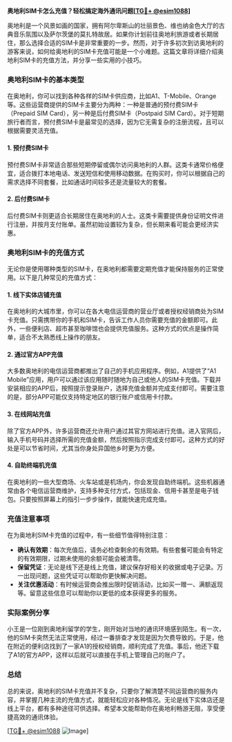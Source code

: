 **奥地利SIM卡怎么充值？轻松搞定海外通讯问题[[TG💪+ @esim1088](https://t.me/s/esim1088)]**

奥地利是一个风景如画的国家，拥有阿尔卑斯山的壮丽景色、维也纳金色大厅的古典音乐氛围以及萨尔茨堡的莫扎特故居。如果你计划前往奥地利旅游或者长期居住，那么选择合适的SIM卡是非常重要的一步。然而，对于许多初次到访奥地利的游客来说，如何给奥地利的SIM卡充值可能是一个小难题。这篇文章将详细介绍奥地利SIM卡的充值方法，并分享一些实用的小技巧。

### 奥地利SIM卡的基本类型

在奥地利，你可以找到各种各样的SIM卡供应商，比如A1、T-Mobile、Orange等。这些运营商提供的SIM卡主要分为两种：一种是普通的预付费SIM卡（Prepaid SIM Card），另一种是后付费SIM卡（Postpaid SIM Card）。对于短期旅行者而言，预付费SIM卡是最常见的选择，因为它无需复杂的注册流程，且可以根据需要灵活充值。

#### 1. 预付费SIM卡
预付费SIM卡非常适合那些短期停留或偶尔访问奥地利的人群。这类卡通常价格便宜，适合拨打本地电话、发送短信和使用移动数据。在购买时，你可以根据自己的需求选择不同套餐，比如通话时间较多还是流量较大的套餐。

#### 2. 后付费SIM卡
后付费SIM卡则更适合长期居住在奥地利的人士。这类卡需要提供身份证明文件进行注册，并按月支付账单。虽然初始设置较为复杂，但长期来看可能会更经济实惠。

### 奥地利SIM卡的充值方式

无论你是使用哪种类型的SIM卡，在奥地利都需要定期充值才能保持服务的正常使用。以下是几种常见的充值方式：

#### 1. 线下实体店铺充值
在奥地利的大城市里，你可以在各大电信运营商的营业厅或者授权经销商处为SIM卡充值。只需携带你的手机和SIM卡，告诉工作人员你需要充值的金额即可。此外，一些便利店、超市甚至咖啡馆也会提供充值服务。这种方式的优点是操作简单，适合不太熟悉线上操作的朋友。

#### 2. 通过官方APP充值
大多数奥地利的电信运营商都推出了自己的手机应用程序。例如，A1提供了“A1 Mobile”应用，用户可以通过该应用随时随地为自己或他人的SIM卡充值。下载并安装相应的APP后，按照提示登录账户，选择充值金额并完成支付即可。需要注意的是，部分APP可能仅支持特定地区的银行账户或信用卡付款。

#### 3. 在线网站充值
除了官方APP外，许多运营商还允许用户通过其官方网站进行充值。进入官网后，输入手机号码并选择所需的充值金额，然后按照指示完成支付即可。这种方式的好处是可以节省时间，尤其当你身处异国他乡时更为方便。

#### 4. 自助终端机充值
在奥地利的一些大型商场、火车站或是机场内，你会发现自助终端机。这些机器通常由各个电信运营商维护，支持多种支付方式，包括现金、信用卡甚至是电子钱包。只要按照屏幕上的指引一步步操作，就能快速完成充值。

### 充值注意事项

在为奥地利SIM卡充值的过程中，有一些细节值得特别注意：

- **确认有效期**：每次充值后，请务必检查剩余的有效期。有些套餐可能会有特定的有效期限，过期未使用的余额可能会被清零。
- **保留凭证**：无论是线下还是线上充值，建议保存好相关的收据或电子记录。万一出现问题，这些凭证可以帮助你更快解决问题。
- **关注优惠活动**：有时候运营商会推出限时促销活动，比如买一赠一、满额返现等。留意这些信息可以帮助你以更低的成本获得更多的服务。

### 实际案例分享

小王是一位刚到奥地利留学的学生，刚开始对当地的通讯环境感到陌生。有一次，他的SIM卡突然无法正常使用，经过一番排查才发现是因为欠费导致的。于是，他在附近的便利店找到了一家A1的授权经销商，顺利完成了充值。事后，他还下载了A1的官方APP，这样以后就可以直接在手机上管理自己的账户了。

### 总结

总的来说，奥地利的SIM卡充值并不复杂，只要你了解清楚不同运营商的服务内容，并掌握几种主流的充值方式，就能轻松应对各种情况。无论是线下实体店还是线上平台，都有多种途径可供选择。希望本文能帮助你在奥地利畅游无阻，享受便捷高效的通讯体验。

[[TG💪+ @esim1088](https://t.me/s/esim1088) ![Image](https://i.postimg.cc/4NQfJmqS/Snipaste-2025-05-13-00-14-12.png)]